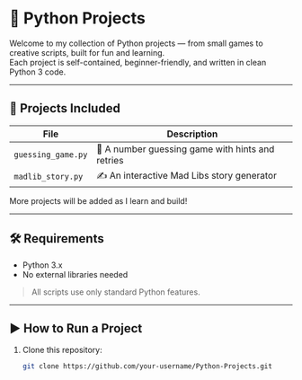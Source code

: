 # 🐍 Python Projects

Welcome to my collection of Python projects — from small games to creative scripts, built for fun and learning.  
Each project is self-contained, beginner-friendly, and written in clean Python 3 code.

---

## 📂 Projects Included

| File                  | Description                                      |
|-----------------------|--------------------------------------------------|
| `guessing_game.py`    | 🎯 A number guessing game with hints and retries |
| `madlib_story.py`     | ✍️  An interactive Mad Libs story generator       |

More projects will be added as I learn and build!

---

## 🛠️ Requirements

- Python 3.x
- No external libraries needed

> All scripts use only standard Python features.

---

## ▶️ How to Run a Project

1. Clone this repository:
   ```bash
   git clone https://github.com/your-username/Python-Projects.git
